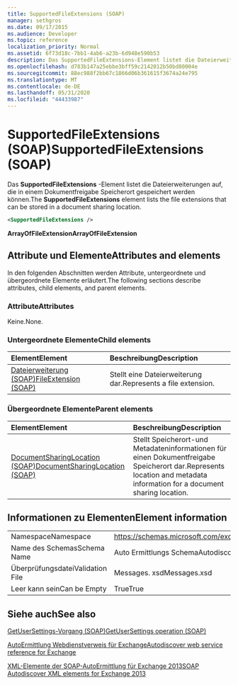 ```yaml
---
title: SupportedFileExtensions (SOAP)
manager: sethgros
ms.date: 09/17/2015
ms.audience: Developer
ms.topic: reference
localization_priority: Normal
ms.assetid: 6f73d18c-7bb1-4ab6-a23b-6d948e590b53
description: Das SupportedFileExtensions-Element listet die Dateierweiterungen auf, die in einem Dokumentfreigabe Speicherort gespeichert werden können.
ms.openlocfilehash: d783b147a25ebbe3bff59c2142012b50bd80004e
ms.sourcegitcommit: 88ec988f2bb67c1866d06b361615f3674a24e795
ms.translationtype: MT
ms.contentlocale: de-DE
ms.lasthandoff: 05/31/2020
ms.locfileid: "44433987"
---
```

# <a name="supportedfileextensions-soap"></a><span data-ttu-id="6345d-103">SupportedFileExtensions (SOAP)</span><span class="sxs-lookup"><span data-stu-id="6345d-103">SupportedFileExtensions (SOAP)</span></span>

<span data-ttu-id="6345d-104">Das **SupportedFileExtensions** -Element listet die Dateierweiterungen auf, die in einem Dokumentfreigabe Speicherort gespeichert werden können.</span><span class="sxs-lookup"><span data-stu-id="6345d-104">The **SupportedFileExtensions** element lists the file extensions that can be stored in a document sharing location.</span></span> 
  
```XML
<SupportedFileExtensions /> 
```

 <span data-ttu-id="6345d-105">**ArrayOfFileExtension**</span><span class="sxs-lookup"><span data-stu-id="6345d-105">**ArrayOfFileExtension**</span></span>
## <a name="attributes-and-elements"></a><span data-ttu-id="6345d-106">Attribute und Elemente</span><span class="sxs-lookup"><span data-stu-id="6345d-106">Attributes and elements</span></span>

<span data-ttu-id="6345d-107">In den folgenden Abschnitten werden Attribute, untergeordnete und übergeordnete Elemente erläutert.</span><span class="sxs-lookup"><span data-stu-id="6345d-107">The following sections describe attributes, child elements, and parent elements.</span></span>
  
### <a name="attributes"></a><span data-ttu-id="6345d-108">Attribute</span><span class="sxs-lookup"><span data-stu-id="6345d-108">Attributes</span></span>

<span data-ttu-id="6345d-109">Keine.</span><span class="sxs-lookup"><span data-stu-id="6345d-109">None.</span></span>
  
### <a name="child-elements"></a><span data-ttu-id="6345d-110">Untergeordnete Elemente</span><span class="sxs-lookup"><span data-stu-id="6345d-110">Child elements</span></span>

|<span data-ttu-id="6345d-111">**Element**</span><span class="sxs-lookup"><span data-stu-id="6345d-111">**Element**</span></span>|<span data-ttu-id="6345d-112">**Beschreibung**</span><span class="sxs-lookup"><span data-stu-id="6345d-112">**Description**</span></span>|
|:-----|:-----|
|[<span data-ttu-id="6345d-113">Dateierweiterung (SOAP)</span><span class="sxs-lookup"><span data-stu-id="6345d-113">FileExtension (SOAP)</span></span>](fileextension-soap.md) <br/> |<span data-ttu-id="6345d-114">Stellt eine Dateierweiterung dar.</span><span class="sxs-lookup"><span data-stu-id="6345d-114">Represents a file extension.</span></span>  <br/> |
   
### <a name="parent-elements"></a><span data-ttu-id="6345d-115">Übergeordnete Elemente</span><span class="sxs-lookup"><span data-stu-id="6345d-115">Parent elements</span></span>

|<span data-ttu-id="6345d-116">**Element**</span><span class="sxs-lookup"><span data-stu-id="6345d-116">**Element**</span></span>|<span data-ttu-id="6345d-117">**Beschreibung**</span><span class="sxs-lookup"><span data-stu-id="6345d-117">**Description**</span></span>|
|:-----|:-----|
|[<span data-ttu-id="6345d-118">DocumentSharingLocation (SOAP)</span><span class="sxs-lookup"><span data-stu-id="6345d-118">DocumentSharingLocation (SOAP)</span></span>](documentsharinglocation-soap.md) <br/> |<span data-ttu-id="6345d-119">Stellt Speicherort-und Metadateninformationen für einen Dokumentfreigabe Speicherort dar.</span><span class="sxs-lookup"><span data-stu-id="6345d-119">Represents location and metadata information for a document sharing location.</span></span>  <br/> |
   
## <a name="element-information"></a><span data-ttu-id="6345d-120">Informationen zu Elementen</span><span class="sxs-lookup"><span data-stu-id="6345d-120">Element information</span></span>

|||
|:-----|:-----|
|<span data-ttu-id="6345d-121">Namespace</span><span class="sxs-lookup"><span data-stu-id="6345d-121">Namespace</span></span>  <br/> |https://schemas.microsoft.com/exchange/2010/Autodiscover  <br/> |
|<span data-ttu-id="6345d-122">Name des Schemas</span><span class="sxs-lookup"><span data-stu-id="6345d-122">Schema Name</span></span>  <br/> |<span data-ttu-id="6345d-123">Auto Ermittlungs Schema</span><span class="sxs-lookup"><span data-stu-id="6345d-123">Autodiscover schema</span></span>  <br/> |
|<span data-ttu-id="6345d-124">Überprüfungsdatei</span><span class="sxs-lookup"><span data-stu-id="6345d-124">Validation File</span></span>  <br/> |<span data-ttu-id="6345d-125">Messages. xsd</span><span class="sxs-lookup"><span data-stu-id="6345d-125">Messages.xsd</span></span>  <br/> |
|<span data-ttu-id="6345d-126">Leer kann sein</span><span class="sxs-lookup"><span data-stu-id="6345d-126">Can be Empty</span></span>  <br/> |<span data-ttu-id="6345d-127">True</span><span class="sxs-lookup"><span data-stu-id="6345d-127">True</span></span>  <br/> |
   
## <a name="see-also"></a><span data-ttu-id="6345d-128">Siehe auch</span><span class="sxs-lookup"><span data-stu-id="6345d-128">See also</span></span>



[<span data-ttu-id="6345d-129">GetUserSettings-Vorgang (SOAP)</span><span class="sxs-lookup"><span data-stu-id="6345d-129">GetUserSettings operation (SOAP)</span></span>](getusersettings-operation-soap.md)


[<span data-ttu-id="6345d-130">AutoErmittlung Webdienstverweis für Exchange</span><span class="sxs-lookup"><span data-stu-id="6345d-130">Autodiscover web service reference for Exchange</span></span>](autodiscover-web-service-reference-for-exchange.md)
  
[<span data-ttu-id="6345d-131">XML-Elemente der SOAP-AutoErmittlung für Exchange 2013</span><span class="sxs-lookup"><span data-stu-id="6345d-131">SOAP Autodiscover XML elements for Exchange 2013</span></span>](soap-autodiscover-xml-elements-for-exchange-2013.md)


